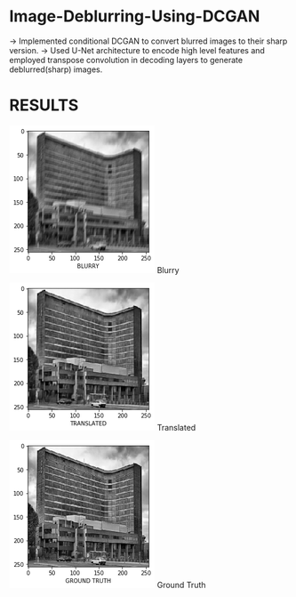 # Image-Deblurring-Using-DCGAN
-> Implemented conditional DCGAN to convert blurred images to their sharp version. -> Used U-Net architecture to encode high level features and employed transpose convolution in decoding layers to generate deblurred(sharp) images.

# RESULTS


![](https://github.com/amarsharma441/Image-Deblurring-Using-DCGAN/blob/master/Results/h1.png)
Blurry

![](https://github.com/amarsharma441/Image-Deblurring-Using-DCGAN/blob/master/Results/h2.png)
Translated

![](https://github.com/amarsharma441/Image-Deblurring-Using-DCGAN/blob/master/Results/h3.png)
Ground Truth
